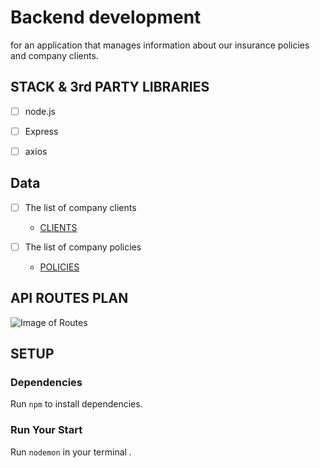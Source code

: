 # Backend development
for an application that manages information about our insurance policies and company clients.


## STACK & 3rd PARTY LIBRARIES
  - [ ] node.js
  - [ ] Express
  - [ ] axios


## Data
  - [ ] The list of company clients
    - [CLIENTS](http://www.mocky.io/v2/5808862710000087232b75ac)

  - [ ] The list of company policies
    - [POLICIES](http://www.mocky.io/v2/580891a4100000e8242b75c5)


## API ROUTES PLAN
  
   ![Image of Routes](/readme/routes.png)
   

## SETUP

### Dependencies
Run `npm` to install dependencies.


### Run Your Start
Run `nodemon` in your terminal .


